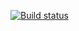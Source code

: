 [![Build status](https://ci.appveyor.com/api/projects/status/g35gt0ys4tasc2ut/branch/main?svg=true)](https://ci.appveyor.com/project/AnastasyaChis/unit3/branch/main)

